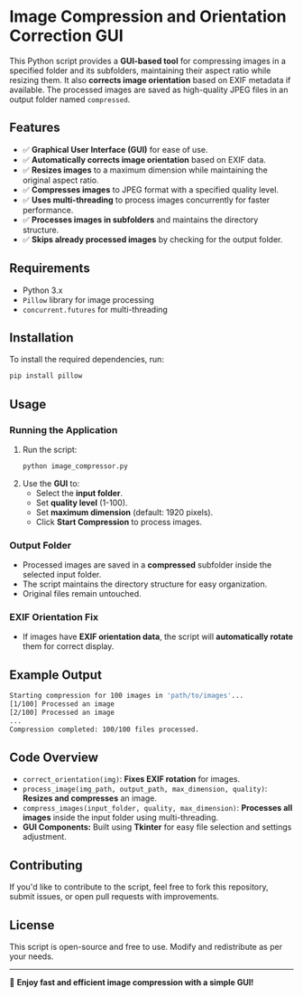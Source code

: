 # Image Compression and Orientation Correction GUI

This Python script provides a **GUI-based tool** for compressing images in a specified folder and its subfolders, maintaining their aspect ratio while resizing them. It also **corrects image orientation** based on EXIF metadata if available. The processed images are saved as high-quality JPEG files in an output folder named `compressed`.

## Features

- ✅ **Graphical User Interface (GUI)** for ease of use.
- ✅ **Automatically corrects image orientation** based on EXIF data.
- ✅ **Resizes images** to a maximum dimension while maintaining the original aspect ratio.
- ✅ **Compresses images** to JPEG format with a specified quality level.
- ✅ **Uses multi-threading** to process images concurrently for faster performance.
- ✅ **Processes images in subfolders** and maintains the directory structure.
- ✅ **Skips already processed images** by checking for the output folder.

## Requirements

- Python 3.x
- `Pillow` library for image processing
- `concurrent.futures` for multi-threading

## Installation

To install the required dependencies, run:

```sh
pip install pillow
```

## Usage

### Running the Application

1. Run the script:
   ```sh
   python image_compressor.py
   ```
2. Use the **GUI** to:
   - Select the **input folder**.
   - Set **quality level** (1-100).
   - Set **maximum dimension** (default: 1920 pixels).
   - Click **Start Compression** to process images.

### Output Folder

- Processed images are saved in a **compressed** subfolder inside the selected input folder.
- The script maintains the directory structure for easy organization.
- Original files remain untouched.

### EXIF Orientation Fix

- If images have **EXIF orientation data**, the script will **automatically rotate** them for correct display.

## Example Output

```sh
Starting compression for 100 images in 'path/to/images'...
[1/100] Processed an image
[2/100] Processed an image
...
Compression completed: 100/100 files processed.
```

## Code Overview

- `correct_orientation(img)`: **Fixes EXIF rotation** for images.
- `process_image(img_path, output_path, max_dimension, quality)`: **Resizes and compresses** an image.
- `compress_images(input_folder, quality, max_dimension)`: **Processes all images** inside the input folder using multi-threading.
- **GUI Components:** Built using **Tkinter** for easy file selection and settings adjustment.

## Contributing

If you'd like to contribute to the script, feel free to fork this repository, submit issues, or open pull requests with improvements.

## License

This script is open-source and free to use. Modify and redistribute as per your needs.

---

🚀 **Enjoy fast and efficient image compression with a simple GUI!**

